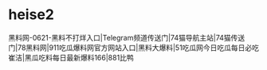 # heise2
黑料网-0621-黑料不打烊入口|Telegram频道传送门|74猫导航主站|74猫传送门|78黑料网|911吃瓜爆料网官方网站入口|黑料大爆料|51吃瓜网今日吃瓜每日必吃崔洁|黑瓜吃料每日最新爆料166|881比鸭
